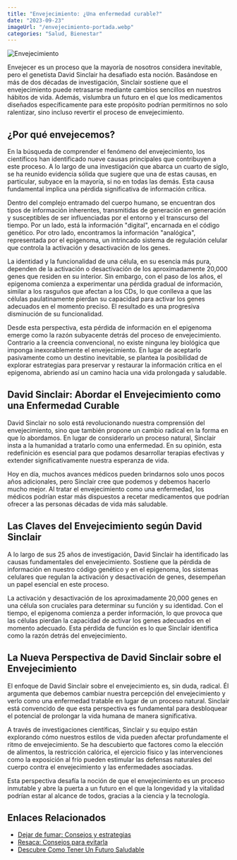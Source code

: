 ```yaml
---
title: "Envejecimiento: ¿Una enfermedad curable?"
date: "2023-09-23"
imageUrl: "/envejecimiento-portada.webp"
categories: "Salud, Bienestar"
---
```


![Envejecimiento](/envejecimiento.webp)

Envejecer es un proceso que la mayoría de nosotros considera inevitable, pero el genetista David Sinclair ha desafiado esta noción. Basándose en más de dos décadas de investigación, Sinclair sostiene que el envejecimiento puede retrasarse mediante cambios sencillos en nuestros hábitos de vida. Además, vislumbra un futuro en el que los medicamentos diseñados específicamente para este propósito podrían permitirnos no solo ralentizar, sino incluso revertir el proceso de envejecimiento.

## ¿Por qué envejecemos?

En la búsqueda de comprender el fenómeno del envejecimiento, los científicos han identificado nueve causas principales que contribuyen a este proceso. A lo largo de una investigación que abarca un cuarto de siglo, se ha reunido evidencia sólida que sugiere que una de estas causas, en particular, subyace en la mayoría, si no en todas las demás. Esta causa fundamental implica una pérdida significativa de información crítica.

Dentro del complejo entramado del cuerpo humano, se encuentran dos tipos de información inherentes, transmitidas de generación en generación y susceptibles de ser influenciadas por el entorno y el transcurso del tiempo. Por un lado, está la información "digital", encarnada en el código genético. Por otro lado, encontramos la información "analógica", representada por el epigenoma, un intrincado sistema de regulación celular que controla la activación y desactivación de los genes.

La identidad y la funcionalidad de una célula, en su esencia más pura, dependen de la activación o desactivación de los aproximadamente 20,000 genes que residen en su interior. Sin embargo, con el paso de los años, el epigenoma comienza a experimentar una pérdida gradual de información, similar a los rasguños que afectan a los CDs, lo que conlleva a que las células paulatinamente pierdan su capacidad para activar los genes adecuados en el momento preciso. El resultado es una progresiva disminución de su funcionalidad.

Desde esta perspectiva, esta pérdida de información en el epigenoma emerge como la razón subyacente detrás del proceso de envejecimiento. Contrario a la creencia convencional, no existe ninguna ley biológica que imponga inexorablemente el envejecimiento. En lugar de aceptarlo pasivamente como un destino inevitable, se plantea la posibilidad de explorar estrategias para preservar y restaurar la información crítica en el epigenoma, abriendo así un camino hacia una vida prolongada y saludable.

## David Sinclair: Abordar el Envejecimiento como una Enfermedad Curable

David Sinclair no solo está revolucionando nuestra comprensión del envejecimiento, sino que también propone un cambio radical en la forma en que lo abordamos. En lugar de considerarlo un proceso natural, Sinclair insta a la humanidad a tratarlo como una enfermedad. En su opinión, esta redefinición es esencial para que podamos desarrollar terapias efectivas y extender significativamente nuestra esperanza de vida.

Hoy en día, muchos avances médicos pueden brindarnos solo unos pocos años adicionales, pero Sinclair cree que podemos y debemos hacerlo mucho mejor. Al tratar el envejecimiento como una enfermedad, los médicos podrían estar más dispuestos a recetar medicamentos que podrían ofrecer a las personas décadas de vida más saludable.

## Las Claves del Envejecimiento según David Sinclair

A lo largo de sus 25 años de investigación, David Sinclair ha identificado las causas fundamentales del envejecimiento. Sostiene que la pérdida de información en nuestro código genético y en el epigenoma, los sistemas celulares que regulan la activación y desactivación de genes, desempeñan un papel esencial en este proceso.

La activación y desactivación de los aproximadamente 20,000 genes en una célula son cruciales para determinar su función y su identidad. Con el tiempo, el epigenoma comienza a perder información, lo que provoca que las células pierdan la capacidad de activar los genes adecuados en el momento adecuado. Esta pérdida de función es lo que Sinclair identifica como la razón detrás del envejecimiento.

## La Nueva Perspectiva de David Sinclair sobre el Envejecimiento

El enfoque de David Sinclair sobre el envejecimiento es, sin duda, radical. Él argumenta que debemos cambiar nuestra percepción del envejecimiento y verlo como una enfermedad tratable en lugar de un proceso natural. Sinclair está convencido de que esta perspectiva es fundamental para desbloquear el potencial de prolongar la vida humana de manera significativa.

A través de investigaciones científicas, Sinclair y su equipo están explorando cómo nuestros estilos de vida pueden afectar profundamente el ritmo de envejecimiento. Se ha descubierto que factores como la elección de alimentos, la restricción calórica, el ejercicio físico y las intervenciones como la exposición al frío pueden estimular las defensas naturales del cuerpo contra el envejecimiento y las enfermedades asociadas.

Esta perspectiva desafía la noción de que el envejecimiento es un proceso inmutable y abre la puerta a un futuro en el que la longevidad y la vitalidad podrían estar al alcance de todos, gracias a la ciencia y la tecnología.

## Enlaces Relacionados

- [Dejar de fumar: Consejos y estrategias](https://abelardo.blog/posts/dejar-de-fumar-consejos)
- [Resaca: Consejos para evitarla](https://abelardo.blog/posts/detener-la-resaca)
- [Descubre Como Tener Un Futuro Saludable](https://abelardo.blog/posts/futuro-saludable)
